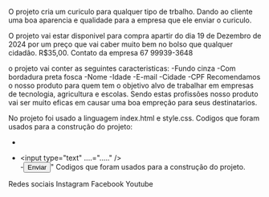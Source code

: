 O projeto cria um curiculo para qualquer tipo de trbalho.
Dando ao cliente uma boa aparencia e qualidade para a empresa que ele enviar o curiculo.

O projeto vai estar disponivel para compra apartir do dia 19 de Dezembro de 2024 por um preço que vai caber muito bem no
bolso que qualquer cidadão. R$35,00.
 Contato da empresa 67 99939-3648

 o projeto vai conter as seguintes caracteristicas:
 -Fundo cinza 
 -Com bordadura preta fosca
 -Nome 
 -Idade
 -E-mail
 -Cidade
 -CPF
 Recomendamos o nosso produto para quem tem o objetivo alvo de trabalhar em empresas de tecnologia, agricultura e escolas.
 Sendo estas profissões nosso produto vai ser muito eficas em causar uma boa empreção para seus destinatarios.

 No projeto foi usado a linguagem index.html e style.css.
 Codigos que foram usados para a construção do projeto:
 - <form action="getform.php" method="get">
 - <input type="text" ....="....." /><br />
 -<button type="......">Enviar</button>"
Codigos que foram usados para a construção do projeto.

 Redes sociais
 Instagram
 Facebook
 Youtube
 
